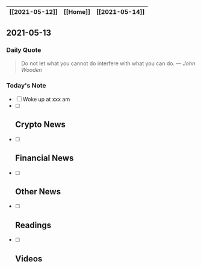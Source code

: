 | [[2021-05-12]] | [[Home]] | [[2021-05-14]] |
| :------------: | :------: | :------------: |

## 2021-05-13 

### Daily Quote
> Do not let what you cannot do interfere with what you can do.
> &mdash; <cite>John Wooden</cite>

### Today's Note
- [ ] Woke up at xxx am
- [ ] Crypto News
	- 
- [ ] Financial News
	- 
- [ ] Other News
	- 
- [ ] Readings
	- 
- [ ] Videos
	- 